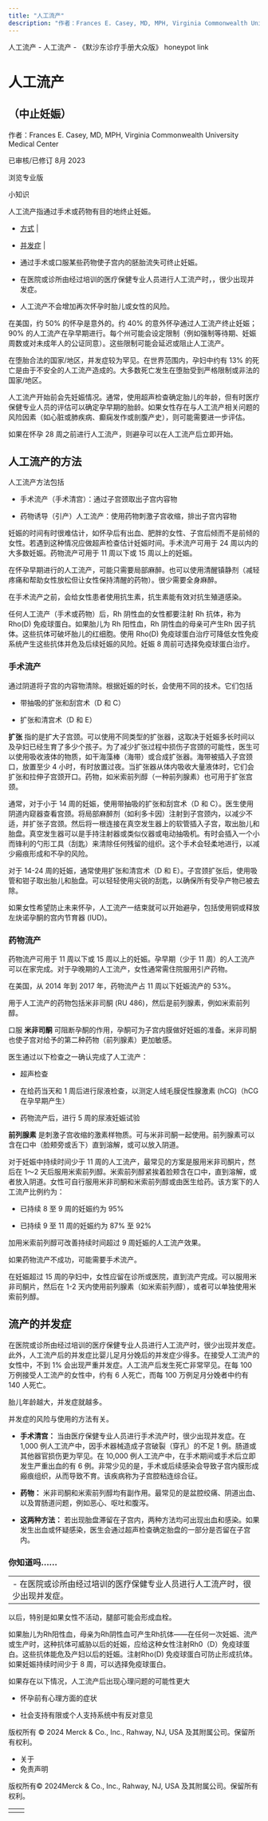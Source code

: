 ```yaml
---
title: "人工流产"
description: "作者：Frances E. Casey, MD, MPH, Virginia Commonwealth University Medical Center"
---
```


﻿人工流产 \- 人工流产 \- 《默沙东诊疗手册大众版》 honeypot link

# 人工流产

## （中止妊娠）

作者：Frances E. Casey, MD, MPH, Virginia Commonwealth University Medical Center

已审核/已修订 8月 2023

浏览专业版

小知识

人工流产指通过手术或药物有目的地终止妊娠。

- [方式](#方式_v808240_zh) \|
- [并发症](#并发症_v808274_zh) \|

- 通过手术或口服某些药物使子宫内的胚胎流失可终止妊娠。

- 在医院或诊所由经过培训的医疗保健专业人员进行人工流产时，，很少出现并发症。

- 人工流产不会增加再次怀孕时胎儿或女性的风险。


在美国，约 50% 的怀孕是意外的。约 40% 的意外怀孕通过人工流产终止妊娠；90% 的人工流产在孕早期进行。每个州可能会设定限制（例如强制等待期、妊娠周数或对未成年人的公证同意）。这些限制可能会延迟或阻止人工流产。

在堕胎合法的国家/地区，并发症较为罕见。在世界范围内，孕妇中约有 13% 的死亡是由于不安全的人工流产造成的。大多数死亡发生在堕胎受到严格限制或非法的国家/地区。

人工流产开始前会先妊娠情况。通常，使用超声检查确定胎儿的年龄，但有时医疗保健专业人员的评估可以确定孕早期的胎龄。如果女性存在与人工流产相关问题的风险因素（如心脏或肺疾病、癫痫发作或剖腹产史），则可能需要进一步评估。

如果在怀孕 28 周之前进行人工流产，则避孕可以在人工流产后立即开始。

## 人工流产的方法

人工流产方法包括

- 手术流产（手术清宫）：通过子宫颈取出子宫内容物

- 药物诱导（引产）人工流产：使用药物刺激子宫收缩，排出子宫内容物


妊娠的时间有时很难估计，如怀孕后有出血、肥胖的女性、子宫后倾而不是前倾的女性。若遇到这种情况应做超声检查估计妊娠时间。手术流产可用于 24 周以内的大多数妊娠。药物流产可用于 11 周以下或 15 周以上的妊娠。

在怀孕早期进行的人工流产，可能只需要局部麻醉。也可以使用清醒镇静剂（减轻疼痛和帮助女性放松但让女性保持清醒的药物）。很少需要全身麻醉。

在手术流产之前，会给女性患者使用抗生素，抗生素能有效对抗生殖道感染。

任何人工流产（手术或药物）后，Rh 阴性血的女性都要注射 Rh 抗体，称为 Rho(D) 免疫球蛋白。如果胎儿为 Rh 阳性血，Rh 阴性血的母亲可产生Rh 因子抗体。这些抗体可破坏胎儿的红细胞。使用 Rho(D) 免疫球蛋白治疗可降低女性免疫系统产生这些抗体并危及后续妊娠的风险。妊娠 8 周前可选择免疫球蛋白治疗。

### 手术流产

通过阴道将子宫的内容物清除。根据妊娠的时长，会使用不同的技术。它们包括

- 带抽吸的扩张和刮宫术（D 和 C）

- 扩张和清宫术（D 和 E）


**扩张** 指的是扩大子宫颈。可以使用不同类型的扩张器，这取决于妊娠多长时间以及孕妇已经生育了多少个孩子。为了减少扩张过程中损伤子宫颈的可能性，医生可以使用吸收液体的物质，如干海藻棒（海带）或合成扩张器。海带被插入子宫颈口，放置至少 4 小时，有时放置过夜。当扩张器从体内吸收大量液体时，它们会扩张和拉伸子宫颈开口。药物，如米索前列醇（一种前列腺素）也可用于扩张宫颈。

通常，对于小于 14 周的妊娠，使用带抽吸的扩张和刮宫术（D 和 C）。医生使用阴道内窥器查看宫颈。将局部麻醉剂（如利多卡因）注射到子宫颈内，以减少不适，并扩张子宫颈。然后将一根连接在真空发生器上的软管插入子宫，取出胎儿和胎盘。真空发生器可以是手持注射器或类似仪器或电动抽吸机。有时会插入一个小而锋利的勺形工具（刮匙）来清除任何残留的组织。这个手术会轻柔地进行，以减少瘢痕形成和不孕的风险。

对于 14-24 周的妊娠，通常使用扩张和清宫术（D 和 E）。子宫颈扩张后，使用吸管和钳子取出胎儿和胎盘。可以轻轻使用尖锐的刮匙，以确保所有受孕产物已被去除。

如果女性希望防止未来怀孕，人工流产一结束就可以开始避孕，包括使用铜或释放左炔诺孕酮的宫内节育器 (IUD)。

### 药物流产

药物流产可用于 11 周以下或 15 周以上的妊娠。孕早期（少于 11 周）的人工流产可以在家完成。对于孕晚期的人工流产，女性通常需住院服用引产药物。

在美国，从 2014 年到 2017 年，药物流产占 11 周以下妊娠流产的 53%。

用于人工流产的药物包括米非司酮 (RU 486)，然后是前列腺素，例如米索前列醇。

口服 **米非司酮** 可阻断孕酮的作用，孕酮可为子宫内膜做好妊娠的准备。米非司酮也使子宫对给予的第二种药物（前列腺素）更加敏感。

医生通过以下检查之一确认完成了人工流产：

- 超声检查

- 在给药当天和 1 周后进行尿液检查，以测定人绒毛膜促性腺激素 (hCG)（hCG 在孕早期产生）

- 药物流产后，进行 5 周的尿液妊娠试验


**前列腺素** 是刺激子宫收缩的激素样物质。可与米非司酮一起使用。前列腺素可以含在口中（脸颊旁或舌下）直到溶解，或可以放入阴道。

对于妊娠中持续时间少于 11 周的人工流产，最常见的方案是服用米非司酮片，然后在 1～2 天后服用米索前列醇。米索前列醇紧挨着脸颊含在口中，直到溶解，或者放入阴道。女性可自行服用米非司酮和米索前列醇或由医生给药。该方案下的人工流产比例约为：

- 已持续 8 至 9 周的妊娠约为 95%

- 已持续 9 至 11 周的妊娠约为 87% 至 92%


加用米索前列醇可改善持续时间超过 9 周妊娠的人工流产效果。

如果药物流产不成功，可能需要手术流产。

在妊娠超过 15 周的孕妇中，女性应留在诊所或医院，直到流产完成。可以服用米非司酮片，然后在 1-2 天内使用前列腺素（如米索前列醇），或者可以单独使用米索前列醇。

## 流产的并发症

在医院或诊所由经过培训的医疗保健专业人员进行人工流产时，很少出现并发症。此外，人工流产后的并发症比婴儿足月分娩后的并发症少得多。在接受人工流产的女性中，不到 1% 会出现严重并发症。人工流产后发生死亡非常罕见。在每 100 万例接受人工流产的女性中，约有 6 人死亡，而每 100 万例足月分娩者中约有 140 人死亡。

胎儿年龄越大，并发症就越多。

并发症的风险与使用的方法有关。

- **手术清宫：** 当由医疗保健专业人员进行手术流产时，很少出现并发症。在 1,000 例人工流产中，因手术器械造成子宫破裂（穿孔）的不足 1 例。肠道或其他器官损伤更为罕见。在 10,000 例人工流产中，在手术期间或手术后立即发生严重出血的有 6 例。非常少见的是，手术或后续感染会导致子宫内膜形成瘢痕组织，从而导致不育。该疾病称为子宫腔粘连综合征。

- **药物：** 米非司酮和米索前列醇均有副作用。最常见的是盆腔绞痛、阴道出血、以及胃肠道问题，例如恶心、呕吐和腹泻。

- **这两种方法：** 若出现胎盘滞留在子宫内，两种方法均可出现出血和感染。如果发生出血或怀疑感染，医生会通过超声检查确定胎盘的一部分是否留在子宫内。


### 你知道吗……

|     |
| --- |
| - 在医院或诊所由经过培训的医疗保健专业人员进行人工流产时，很少出现并发症。 |

以后，特别是如果女性不活动，腿部可能会形成血栓。

如果胎儿为Rh阳性血，母亲为Rh阴性血可产生Rh抗体——在任何一次妊娠、流产或生产时，这种抗体可威胁以后的妊娠，应给这种女性注射Rh0（D）免疫球蛋白。这些抗体能危及产妇以后的妊娠。注射Rho(D) 免疫球蛋白可防止形成抗体。如果妊娠持续时间少于 8 周，可以选择免疫球蛋白。

如果存在以下情况，人工流产后出现心理问题的可能性更大

- 怀孕前有心理方面的症状

- 社会支持有限或个人支持系统中有反对意见




版权所有 © 2024
Merck & Co., Inc., Rahway, NJ, USA 及其附属公司。保留所有权利。

- 关于
- 免责声明

版权所有© 2024Merck & Co., Inc., Rahway, NJ, USA 及其附属公司。保留所有权利。

|     |     |
| --- | --- |
|  |  |